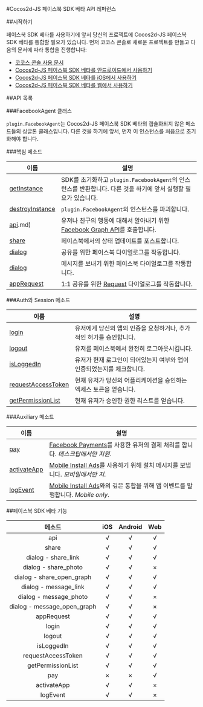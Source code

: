 #Cocos2d-JS 페이스북 SDK 베타 API 레퍼런스

##시작하기

페이스북 SDK 베타를 사용하기에 앞서 당신의 프로젝트에 Cocos2d-JS 페이스북 SDK 베타를 통합할 필요가 있습니다. 먼저 코코스 콘솔로 새로운 프로젝트를 만들고 다음의 문서에 따라 통합을 진행합니다:

- [코코스 콘솔 사용 문서](http://www.cocos2d-x.org/docs/manual/framework/html5/v2/cocos-console/en)
- [Cocos2d-JS 페이스북 SDK 베타를 안드로이드에서 사용하기](../facebook-sdk-on-android/en.md)
- [Cocos2d-JS 페이스북 SDK 베타를 iOS에서 사용하기](../facebook-sdk-on-ios/en.md)
- [Cocos2d-JS 페이스북 SDK 베타를 웹에서 사용하기](../facebook-sdk-on-web/en.md)

##API 목록

###FacebookAgent 클래스

`plugin.FacebookAgent`는 Cocos2d-JS 페이스북 SDK 베타의 캡슐화되지 않은 메소드들의 싱글톤 클래스입니다. 다른 것을 하기에 앞서, 먼저 이 인스턴스를 처음으로 초기화해야 합니다.

###핵심 메소드

|이름|설명|
|---|---|
|[getInstance](./get-instance_ko.md)|SDK를 초기화하고 `plugin.FacebookAgent`의 인스턴스를 반환합니다. 다른 것을 하기에 앞서 실행할 필요가 있습니다.|
|[destroyInstance](./get-instance_ko.md)|`plugin.FacebookAgent`의 인스턴스를 파괴합니다.|
|[api](./api_ko).md)| 유저나 친구의 행동에 대해서 알아내기 위한 [Facebook Graph API](http://developers.facebook.com/docs/graph-api)를 호출합니다.|
|[share](./share_ko.md)|페이스북에서의 상태 업데이트를 포스트합니다.|
|[dialog](./dialog-share_ko.md) |공유를 위한 페이스북 다이얼로그를 작동합니다.|
|[dialog](./dialog-message_ko.md) |메시지를 보내기 위한 페이스북 다이얼로그를 작동합니다.|
|[appRequest](./appRequest_ko.md)|1:1 공유를 위한 [Request](http://developers.facebook.com/docs/reference/dialogs/requests/) 다이얼로그를 작동합니다.|

###Auth와 Session 메소드

|이름|설명|
|---|---|
|[login](./login_ko.md)|유저에게 당신의 앱의 인증을 요청하거나, 추가적인 허가를 승인합니다.|
|[logout](./logout_ko.md)|유저를 페이스북에서 완전히 로그아웃시킵니다.|
|[isLoggedIn](./isloggedin_ko.md)|유저가 현재 로그인이 되어있는지 여부와 앱이 인증되었는지를 체크합니다.|
|[requestAccessToken](./request-accesstoken_ko.md)|현재 유저가 당신의 어플리케이션을 승인하는 엑세스 토큰을 얻습니다.|
|[getPermissionList](./get-permission-list_ko.md)|현재 유저가 승인한 권한 리스트를 얻습니다.|

###Auxiliary 메소드

|이름|설명|
|---|---|
|[pay](./pay_ko.md)|[Facebook Payments](http://developers.facebook.com/docs/concepts/payments/)를 사용한 유저의 결제 처리를 합니다. _데스크탑에서만 지원_.|
|[activateApp](./publish-install_ko.md)|[Mobile Install Ads](http://developers.facebook.com/docs/tutorials/mobile-app-ads/)를 사용하기 위해 설치 메시지를 보냅니다. _모바일에서만 지_.|
|[logEvent](./log-event_ko.md)|[Mobile Install Ads](http://developers.facebook.com/docs/tutorials/mobile-app-ads/)와의 깊은 통합을 위해 앱 이벤트를 발행합니다. _Mobile only_.|

##페이스북 SDK 베타 기능

|메소드|iOS|Android|Web|
|:-:|:-:|:-----:|:-:|
|api|√|√|√|
|share|√|√|√|
|dialog - share_link|√|√|√|
|dialog - share_photo|√|√|×|
|dialog - share_open_graph|√|√|√|
|dialog - message_link|√|√|√|
|dialog - message_photo|√|√|×|
|dialog - message_open_graph|√|√|×|
|appRequest|√|√|√|
|login|√|√|√|
|logout|√|√|√|
|isLoggedIn|√|√|√|
|requestAccessToken|√|√|√|
|getPermissionList|√|√|√|
|pay|×|×|√|
|activateApp|√|√|×|
|logEvent|√|√|×|
